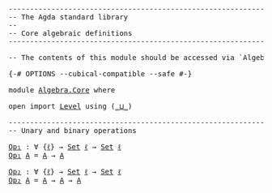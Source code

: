 <pre class="Agda"><a id="1" class="Comment">------------------------------------------------------------------------</a>
<a id="74" class="Comment">-- The Agda standard library</a>
<a id="103" class="Comment">--</a>
<a id="106" class="Comment">-- Core algebraic definitions</a>
<a id="136" class="Comment">------------------------------------------------------------------------</a>

<a id="210" class="Comment">-- The contents of this module should be accessed via `Algebra`.</a>

<a id="276" class="Symbol">{-#</a> <a id="280" class="Keyword">OPTIONS</a> <a id="288" class="Pragma">--cubical-compatible</a> <a id="309" class="Pragma">--safe</a> <a id="316" class="Symbol">#-}</a>

<a id="321" class="Keyword">module</a> <a id="328" href="Algebra.Core.html" class="Module">Algebra.Core</a> <a id="341" class="Keyword">where</a>

<a id="348" class="Keyword">open</a> <a id="353" class="Keyword">import</a> <a id="360" href="Level.html" class="Module">Level</a> <a id="366" class="Keyword">using</a> <a id="372" class="Symbol">(</a><a id="373" href="Agda.Primitive.html#961" class="Primitive Operator">_⊔_</a><a id="376" class="Symbol">)</a>

<a id="379" class="Comment">------------------------------------------------------------------------</a>
<a id="452" class="Comment">-- Unary and binary operations</a>

<a id="Op₁"></a><a id="484" href="Algebra.Core.html#484" class="Function">Op₁</a> <a id="488" class="Symbol">:</a> <a id="490" class="Symbol">∀</a> <a id="492" class="Symbol">{</a><a id="493" href="Algebra.Core.html#493" class="Bound">ℓ</a><a id="494" class="Symbol">}</a> <a id="496" class="Symbol">→</a> <a id="498" href="Agda.Primitive.html#388" class="Primitive">Set</a> <a id="502" href="Algebra.Core.html#493" class="Bound">ℓ</a> <a id="504" class="Symbol">→</a> <a id="506" href="Agda.Primitive.html#388" class="Primitive">Set</a> <a id="510" href="Algebra.Core.html#493" class="Bound">ℓ</a>
<a id="512" href="Algebra.Core.html#484" class="Function">Op₁</a> <a id="516" href="Algebra.Core.html#516" class="Bound">A</a> <a id="518" class="Symbol">=</a> <a id="520" href="Algebra.Core.html#516" class="Bound">A</a> <a id="522" class="Symbol">→</a> <a id="524" href="Algebra.Core.html#516" class="Bound">A</a>

<a id="Op₂"></a><a id="527" href="Algebra.Core.html#527" class="Function">Op₂</a> <a id="531" class="Symbol">:</a> <a id="533" class="Symbol">∀</a> <a id="535" class="Symbol">{</a><a id="536" href="Algebra.Core.html#536" class="Bound">ℓ</a><a id="537" class="Symbol">}</a> <a id="539" class="Symbol">→</a> <a id="541" href="Agda.Primitive.html#388" class="Primitive">Set</a> <a id="545" href="Algebra.Core.html#536" class="Bound">ℓ</a> <a id="547" class="Symbol">→</a> <a id="549" href="Agda.Primitive.html#388" class="Primitive">Set</a> <a id="553" href="Algebra.Core.html#536" class="Bound">ℓ</a>
<a id="555" href="Algebra.Core.html#527" class="Function">Op₂</a> <a id="559" href="Algebra.Core.html#559" class="Bound">A</a> <a id="561" class="Symbol">=</a> <a id="563" href="Algebra.Core.html#559" class="Bound">A</a> <a id="565" class="Symbol">→</a> <a id="567" href="Algebra.Core.html#559" class="Bound">A</a> <a id="569" class="Symbol">→</a> <a id="571" href="Algebra.Core.html#559" class="Bound">A</a>
</pre>